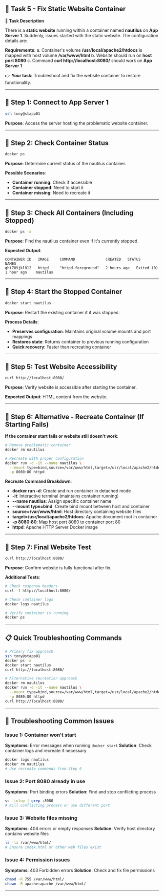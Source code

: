 ## **🌟 Task 5 - Fix Static Website Container**

**📌 Task Description**

There is a **static website** running within a container named **nautilus** on **App Server 1**. Suddenly, issues started with the static website. The configuration details are:

**Requirements:**
a. Container's volume **/usr/local/apache2/htdocs** is mapped with host volume **/var/www/html**
b. Website should run on **host port 8080**
c. Command **curl http://localhost:8080/** should work on **App Server 1**

👉 **Your task:** Troubleshoot and fix the website container to restore functionality.

---

## 🔹 Step 1: Connect to App Server 1

```bash
ssh tony@stapp01
```

**Purpose**: Access the server hosting the problematic website container.

---

## 🔹 Step 2: Check Container Status

```bash
docker ps
```

**Purpose**: Determine current status of the nautilus container.

**Possible Scenarios**:
- **Container running**: Check if accessible
- **Container stopped**: Need to start it
- **Container missing**: Need to recreate it

---

## 🔹 Step 3: Check All Containers (Including Stopped)

```bash
docker ps -a
```

**Purpose**: Find the nautilus container even if it's currently stopped.

**Expected Output**:
```
CONTAINER ID   IMAGE     COMMAND              CREATED   STATUS                     NAMES
ghi789jkl012   httpd     "httpd-foreground"   2 hours ago   Exited (0) 1 hour ago    nautilus
```

---

## 🔹 Step 4: Start the Stopped Container

```bash
docker start nautilus
```

**Purpose**: Restart the existing container if it was stopped.

**Process Details**:
- **Preserves configuration**: Maintains original volume mounts and port mappings
- **Restores state**: Returns container to previous running configuration
- **Quick recovery**: Faster than recreating container

---

## 🔹 Step 5: Test Website Accessibility

```bash
curl http://localhost:8080/
```

**Purpose**: Verify website is accessible after starting the container.

**Expected Output**: HTML content from the website.

---

## 🔹 Step 6: Alternative - Recreate Container (If Starting Fails)

**If the container start fails or website still doesn't work:**

```bash
# Remove problematic container
docker rm nautilus

# Recreate with proper configuration
docker run -d -it --name nautilus \
  --mount type=bind,source=/var/www/html,target=/usr/local/apache2/htdocs \
  -p 8080:80 httpd
```

**Recreate Command Breakdown**:
- **docker run -d**: Create and run container in detached mode
- **-it**: Interactive terminal (maintains container running)
- **--name nautilus**: Assign specific container name
- **--mount type=bind**: Create bind mount between host and container
- **source=/var/www/html**: Host directory containing website files
- **target=/usr/local/apache2/htdocs**: Apache document root in container
- **-p 8080:80**: Map host port 8080 to container port 80
- **httpd**: Apache HTTP Server Docker image

---

## 🔹 Step 7: Final Website Test

```bash
curl http://localhost:8080/
```

**Purpose**: Confirm website is fully functional after fix.

**Additional Tests**:
```bash
# Check response headers
curl -I http://localhost:8080/

# Check container logs
docker logs nautilus

# Verify container is running
docker ps
```

---

## 📋 Quick Troubleshooting Commands

```bash
# Primary fix approach
ssh tony@stapp01
docker ps -a
docker start nautilus
curl http://localhost:8080/

# Alternative recreation approach
docker rm nautilus
docker run -d -it --name nautilus \
  --mount type=bind,source=/var/www/html,target=/usr/local/apache2/htdocs \
  -p 8080:80 httpd
curl http://localhost:8080/
```

---

## 🔧 Troubleshooting Common Issues

### **Issue 1: Container won't start**
**Symptoms**: Error messages when running `docker start`
**Solution**: Check container logs and recreate if necessary
```bash
docker logs nautilus
docker rm nautilus
# Use recreate commands from Step 6
```

### **Issue 2: Port 8080 already in use**
**Symptoms**: Port binding errors
**Solution**: Find and stop conflicting process
```bash
ss -tulnp | grep :8080
# Kill conflicting process or use different port
```

### **Issue 3: Website files missing**
**Symptoms**: 404 errors or empty responses
**Solution**: Verify host directory contains website files
```bash
ls -la /var/www/html/
# Ensure index.html or other web files exist
```

### **Issue 4: Permission issues**
**Symptoms**: 403 Forbidden errors
**Solution**: Check and fix file permissions
```bash
chmod -R 755 /var/www/html/
chown -R apache:apache /var/www/html/
```

---